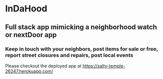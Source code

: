 # InDaHood

## Full stack app mimicking a neighborhood watch or nextDoor app
### Keep in touch with your neighbors, post items for sale or free, report street closures and repairs, post local events

Please checkout the deployed app at https://salty-temple-26247.herokuapp.com/